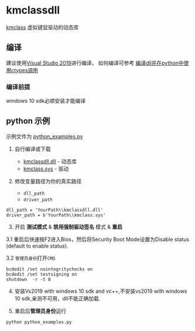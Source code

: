 # kmclassdll
[kmclass](https://github.com/BestBurning/kmclass) 虚拟键鼠驱动的动态库

## 编译
建议使用[Visual Studio 2019](https://visualstudio.microsoft.com/zh-hans/vs/)进行编译，
如何编译可参考 [编译dll并在python中使用ctypes调用](https://di1shuai.com/%E7%BC%96%E8%AF%91dll%E5%B9%B6%E5%9C%A8python%E4%B8%AD%E4%BD%BF%E7%94%A8ctypes%E8%B0%83%E7%94%A8.html)

### 编译前提
windows 10 sdk必顺安装才能编译


## python 示例

示例文件为 [python_examples.py](https://github.com/BestBurning/kmclassdll/blob/master/python_examples.py)

1. 自行编译或下载
   - [kmclassdll.dll](https://github.com/BestBurning/kmclassdll/releases) - 动态库
   - [kmclass.sys](https://github.com/BestBurning/kmclass/releases) - 驱动

2. 修改变量路径为你的真实路径
   - `dll_path`
   - `driver_path`

```
dll_path = 'YourPath\\kmclassdll.dll'
driver_path = b'YourPath\\kmclass.sys'
```
3. 开启 **测试模式** & **禁用强制驱动签名** 模式 & **重启**

  3.1 重启后快速按F2进入Bios，然后将Security Boot Mode设置为Disable status (default to enable status).

  3.2  `管理员身份`打开`CMD`
```
bcdedit /set nointegritychecks on
bcdedit /set testsigning on
shutdown  -r -t 0
```
4. 安装Vs2019 with windows 10 sdk and vc++,不安装vs2019 with windows 10 sdk,亲测不可用，dll不能正确加载.

5. 重启后**管理员身份**运行
```
python python_examples.py
```
